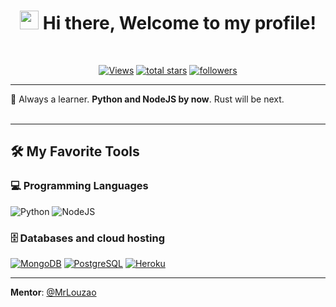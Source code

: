 <!-- Greetings -->
<h1 align="center">
	<img src="https://media.giphy.com/media/hvRJCLFzcasrR4ia7z/giphy.gif" width="30">
	Hi there, Welcome to my profile!
</h1><br/>

<!-- Social badges section -->
<p align="center">
	<a href="https://github.com/diegotco/"><img alt="Views" title="GitHub profile views" src="https://komarev.com/ghpvc/?username=diegotco&label=Profile%20Views&color=red&style=for-the-badge"/></a>
	<a href="https://github.com/diegotco?tab=repositories&sort=stargazers"><img alt="total stars" title="Total stars on GitHub" src="https://custom-icon-badges.herokuapp.com/badge/dynamic/json?logo=star&color=55960c&labelColor=488207&label=Stars&style=for-the-badge&query=%24.stars&url=https://api.github-star-counter.workers.dev/user/diegotco"/></a>
  	<a href="https://github.com/diegotco?tab=followers"><img alt="followers" title="Follow me on Github" src="https://custom-icon-badges.herokuapp.com/github/followers/diegotco?color=236ad3&labelColor=1155ba&style=for-the-badge&logo=person-add&label=Followers&logoColor=white"/></a>
	
</p>

---


🌱 Always a learner. **Python and NodeJS by now**. Rust will be next.<br/><br/>

---

## 🛠️ My Favorite Tools


### 💻 Programming Languages

<p>
	<img alt="Python" src="https://img.shields.io/badge/Python%20-%2314354C.svg?logo=python&logoColor=white"></a>
  <img alt="NodeJS" src="https://img.shields.io/badge/NodeJS-green?logo=nodejs&logoColor=white"></a>
</p>

### 🗄️ Databases and cloud hosting

<p>
  <a href="#"><img alt="MongoDB" src ="https://img.shields.io/badge/MongoDB-4ea94b.svg?logo=mongodb&logoColor=white"></a>
  <a href="#"><img alt="PostgreSQL" src ="https://img.shields.io/badge/PostgreSQL-316192.svg?logo=postgresql&logoColor=white"></a>
  <a href="#"><img alt="Heroku" src="https://img.shields.io/badge/Heroku-430098.svg?logo=heroku&logoColor=white"></a>
</p>

---

**Mentor**: [@MrLouzao]([url](https://github.com/MrLouzao))
